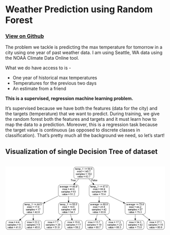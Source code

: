 # Weather Prediction using Random Forest

### [View on Github](https://github.com/BisariaUtkarsh/Weather_Prediction)


The problem we tackle is predicting the max temperature for tomorrow in a city using one year of past weather data.
I am using Seattle, WA data using the NOAA Climate Data Online tool.

What we do have access to is - 
<ul>
  <li>One year of historical max temperatures</li>
  <li>Temperatures for the previous two days</li>
  <li>An estimate from a friend</li>
</ul>
<b>This is a supervised, regression machine learning problem.</b>

It’s supervised because
we have both the features (data for the city) and the targets (temperature) that we want to predict.
During training, we give the random forest both the features and targets and it must learn how to map the data to a prediction.
Moreover, this is a regression task because the target value is continuous (as opposed to discrete classes in classification). 
That’s pretty much all the background we need, so let’s start!


## Visualization of single Decision Tree of dataset
&nbsp; &nbsp; &nbsp; &nbsp; &nbsp; &nbsp; &nbsp; &nbsp; &nbsp;
![Single_DT](./small_tree.png)
